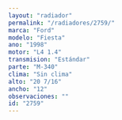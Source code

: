 ```yaml
---
layout: "radiador"
permalink: "/radiadores/2759/"
marca: "Ford"
modelo: "Fiesta"
ano: "1998"
motor: "L4 1.4"
transmision: "Estándar"
parte: "M-340"
clima: "Sin clima"
alto: "20 7/16"
ancho: "12"
observaciones: ""
id: "2759"
---
```


